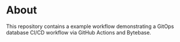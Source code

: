 # About
This repository contains a example workflow demonstrating a GitOps database CI/CD workflow via GitHub Actions and Bytebase.

